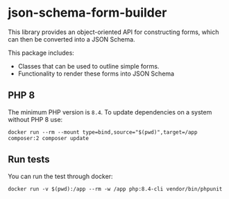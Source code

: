 # json-schema-form-builder
This library provides an object-oriented API for constructing forms, which can then be converted into a JSON Schema. 

This package includes:
- Classes that can be used to outline simple forms.
- Functionality to render these forms into JSON Schema
## PHP 8
The minimum PHP version is `8.4`. To update dependencies on a system without PHP 8 use:
```shell
docker run --rm --mount type=bind,source="$(pwd)",target=/app composer:2 composer update
```

## Run tests
You can run the test through docker:
```shell
docker run -v $(pwd):/app --rm -w /app php:8.4-cli vendor/bin/phpunit
```
